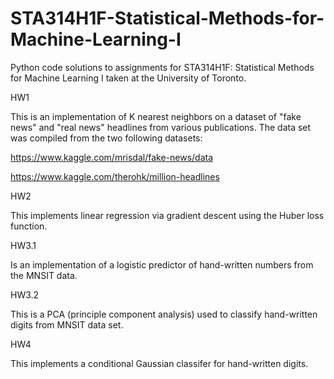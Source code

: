 # STA314H1F-Statistical-Methods-for-Machine-Learning-I

Python code solutions to assignments for STA314H1F: Statistical Methods for Machine Learning I taken at the University of Toronto.

HW1

This is an implementation of K nearest neighbors on a dataset of "fake news" and "real news" headlines from various publications. The data set was compiled from the two following datasets:

https://www.kaggle.com/mrisdal/fake-news/data 

https://www.kaggle.com/therohk/million-headlines

HW2

This implements linear regression via gradient descent using the Huber loss function.

HW3.1

Is an implementation of a logistic predictor of hand-written numbers from the MNSIT data.

HW3.2 

This is a PCA (principle component analysis) used to classify hand-written digits from MNSIT data set.

HW4

This implements a conditional Gaussian classifer for hand-written digits.
